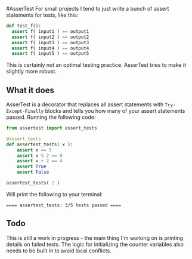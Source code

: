 #AsserTest
For small projects I tend to just write a bunch of assert statements for tests, like this:

```python
def test_f():
  assert f( input1 ) == output1
  assert f( input2 ) == output2
  assert f( input3 ) == output3
  assert f( input4 ) == output4
  assert f( input5 ) == output5
```

This is certainly not an optimal testing practice. AsserTest tries to make it slightly more robust.

## What it does
AsserTest is a decorator that replaces all assert statements with `Try-Except-Finally` blocks and tells you how many of your assert statements passed. Running the following code:

```python
from assertest import assert_tests

@assert_tests
def assertest_tests( x ):
    assert x == 5
    assert x % 2 == 0
    assert x + 2 == 4
    assert True
    assert False

assertest_tests( 2 )
```

Will print the following to your terminal:

```
==== assertest_tests: 3/5 tests passed ====
```

## Todo
This is still a work in progress - the main thing I'm working on is printing details on failed tests. The logic for initializing the counter variables also needs to be built in to avoid local conflicts.
